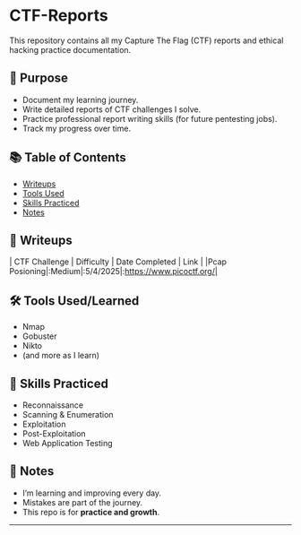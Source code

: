 # CTF-Reports

This repository contains all my Capture The Flag (CTF) reports and ethical hacking practice documentation.

## 🧠 Purpose

- Document my learning journey.
- Write detailed reports of CTF challenges I solve.
- Practice professional report writing skills (for future pentesting jobs).
- Track my progress over time.

## 📚 Table of Contents

- [Writeups](#writeups)
- [Tools Used](#tools-used)
- [Skills Practiced](#skills-practiced)
- [Notes](#notes)

## 📝 Writeups

| CTF Challenge | Difficulty | Date Completed | Link |
|Pcap Posioning|:Medium|:5/4/2025|:https://www.picoctf.org/|




## 🛠 Tools Used/Learned

- Nmap
- Gobuster
- Nikto
- (and more as I learn)

## 🧩 Skills Practiced

- Reconnaissance
- Scanning & Enumeration
- Exploitation
- Post-Exploitation
- Web Application Testing

## 🧠 Notes

- I’m learning and improving every day.
- Mistakes are part of the journey. 
- This repo is for **practice and growth**.

---